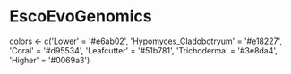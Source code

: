 # EscoEvoGenomics


colors <- c('Lower' = '#e6ab02', 
'Hypomyces_Cladobotryum' = '#e18227', 
'Coral' = '#d95534', 
'Leafcutter' = '#51b781', 
'Trichoderma' = '#3e8da4', 
'Higher' = '#0069a3')
